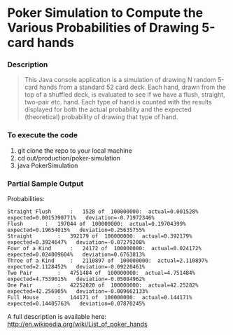 # Poker Simulation to Compute the Various Probabilities of Drawing 5-card hands

### Description
>This Java console application is a simulation of drawing N random 5-card hands from a standard 52 card deck.
Each hand, drawn from the top of a shuffled deck, is evaluated to see if we have a flush, straight, two-pair etc. hand.
Each type of hand is counted
with the results displayed for both the actual probability and the expected (theoretical) probability of drawing that
type of hand.

### To execute the code
1. git clone the repo to your local machine
2. cd out/production/poker-simulation
3. java PokerSimulation

### Partial Sample Output
Probabilities:

	Straight Flush		:   1528 of  100000000:  actual=0.001528%    expected=0.0015390771%   deviation=-0.71972346%
	Flush		:   197044 of  100000000:  actual=0.19704399%    expected=0.19654015%   deviation=0.25635755%
	Straight		:   392179 of  100000000:  actual=0.392179%    expected=0.3924647%   deviation=-0.07279208%
	Four of a Kind		:   24172 of  100000000:  actual=0.024172%    expected=0.024009604%   deviation=0.6763813%
	Three of a Kind		:   2110897 of  100000000:  actual=2.110897%    expected=2.1128452%   deviation=-0.09220461%
	Two Pair		:   4751484 of  100000000:  actual=4.751484%    expected=4.7539015%   deviation=-0.05084962%
	One Pair		:   42252820 of  100000000:  actual=42.25282%    expected=42.256905%   deviation=-0.009662133%
	Full House		:   144171 of  100000000:  actual=0.144171%    expected=0.14405763%   deviation=0.07870245%

A full description is available here:  http://en.wikipedia.org/wiki/List_of_poker_hands
